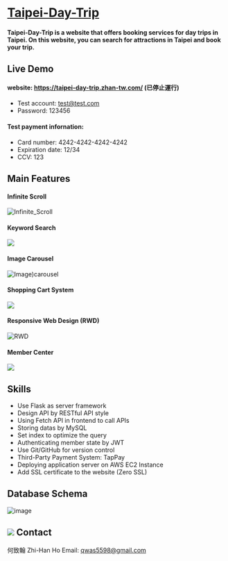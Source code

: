 # [Taipei-Day-Trip](https://taipei-day-trip.zhan-tw.com/)
#### Taipei-Day-Trip is a website that offers booking services for day trips in Taipei. On this website, you can search for attractions in Taipei and book your trip.

## Live Demo
#### website: https://taipei-day-trip.zhan-tw.com/ (已停止運行)
+ Test account: test@test.com
+ Password: 123456
#### Test payment infornation:
+ Card number: 4242-4242-4242-4242
+ Expiration date: 12/34
+ CCV: 123
## Main Features
#### Infinite Scroll
![Infinite_Scroll](https://user-images.githubusercontent.com/109027415/223906928-07e26c0e-d6d5-4f8a-8548-41f3548384cf.gif)

#### Keyword Search
![](https://i.imgur.com/FhGfKSt.gif)

#### Image Carousel
![Image)carousel](https://user-images.githubusercontent.com/109027415/223906948-b34f2e7a-a70a-49bf-b00f-128c53461600.gif)

#### Shopping Cart System
![](https://i.imgur.com/gTSRB0w.gif)

#### Responsive Web Design (RWD)
![RWD](https://user-images.githubusercontent.com/109027415/223907002-9f59e03f-b84e-4370-a3dd-07863934fce4.gif)

#### Member Center
![](https://i.imgur.com/4VA44qT.gif)

## Skills
+ Use Flask as server framework
+ Design API by RESTful API style
+ Using Fetch API in frontend to call APIs
+ Storing datas by MySQL
+ Set index to optimize the query
+ Authenticating member state by JWT
+ Use Git/GitHub for version control
+ Third-Party Payment System: TapPay
+ Deploying application server on AWS EC2 Instance
+ Add SSL certificate to the website (Zero SSL)

## Database Schema
![image](https://user-images.githubusercontent.com/109027415/227697059-b434324f-f07d-4472-8789-f9eddfeb7fee.png)

## ![](https://i.imgur.com/mZUkZXY.png) Contact
何致翰 Zhi-Han Ho
Email: qwas5598@gmail.com
